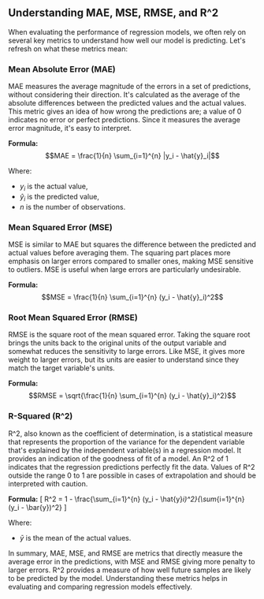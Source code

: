 ## Understanding MAE, MSE, RMSE, and R^2

When evaluating the performance of regression models, we often rely on several key metrics to understand how well our model is predicting. Let's refresh on what these metrics mean:

### Mean Absolute Error (MAE)

MAE measures the average magnitude of the errors in a set of predictions, without considering their direction. It's calculated as the average of the absolute differences between the predicted values and the actual values. This metric gives an idea of how wrong the predictions are; a value of 0 indicates no error or perfect predictions. Since it measures the average error magnitude, it's easy to interpret.

**Formula:** $$MAE = \frac{1}{n} \sum_{i=1}^{n} |y_i - \hat{y}_i|$$

Where:
- $y_i$ is the actual value,
- $\hat{y}_i$ is the predicted value,
- $n$ is the number of observations.

### Mean Squared Error (MSE)

MSE is similar to MAE but squares the difference between the predicted and actual values before averaging them. The squaring part places more emphasis on larger errors compared to smaller ones, making MSE sensitive to outliers. MSE is useful when large errors are particularly undesirable.

**Formula:** $$MSE = \frac{1}{n} \sum_{i=1}^{n} (y_i - \hat{y}_i)^2$$

### Root Mean Squared Error (RMSE)

RMSE is the square root of the mean squared error. Taking the square root brings the units back to the original units of the output variable and somewhat reduces the sensitivity to large errors. Like MSE, it gives more weight to larger errors, but its units are easier to understand since they match the target variable's units.

**Formula:** $$RMSE = \sqrt{\frac{1}{n} \sum_{i=1}^{n} (y_i - \hat{y}_i)^2}$$

### R-Squared (R^2)

R^2, also known as the coefficient of determination, is a statistical measure that represents the proportion of the variance for the dependent variable that's explained by the independent variable(s) in a regression model. It provides an indication of the goodness of fit of a model. An R^2 of 1 indicates that the regression predictions perfectly fit the data. Values of R^2 outside the range 0 to 1 are possible in cases of extrapolation and should be interpreted with caution.

**Formula:** \[ R^2 = 1 - \frac{\sum_{i=1}^{n} (y_i - \hat{y}_i)^2}{\sum_{i=1}^{n} (y_i - \bar{y})^2} \]

Where:
- $\bar{y}$ is the mean of the actual values.

In summary, MAE, MSE, and RMSE are metrics that directly measure the average error in the predictions, with MSE and RMSE giving more penalty to larger errors. R^2 provides a measure of how well future samples are likely to be predicted by the model. Understanding these metrics helps in evaluating and comparing regression models effectively.
